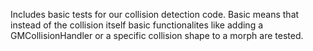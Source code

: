Includes basic tests for our collision detection code. Basic means that instead of the collision itself basic functionalites like adding a GMCollisionHandler or a specific collision shape to a morph are tested.